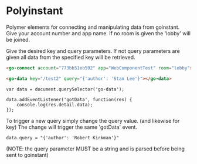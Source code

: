 Polyinstant
==========

Polymer elements for connecting and manipulating data from goinstant.
Give your account number and app name. If no room is given the 'lobby' will be joined.

Give the desired key and query parameters. If not query parameters are given all data from the specified key will be retrieved.

```HTML
<go-connect account="773bb51eb592" app="WebComponentTest" room="lobby"></go-connect>

<go-data key="/test2" query="{'author': 'Stan Lee'}"></go-data>
```

```JS
var data = document.querySelector('go-data');

data.addEventListener('gotData', function(res) {
    console.log(res.detail.data);
});
```

To trigger a new query simply change the query value. (and likewise for key)
The change will trigger the same 'gotData' event.
```JS
data.query = "{'author': 'Robert Kirkman'}"
```
(NOTE: the query parameter MUST be a string and is parsed before being sent to goinstant)
